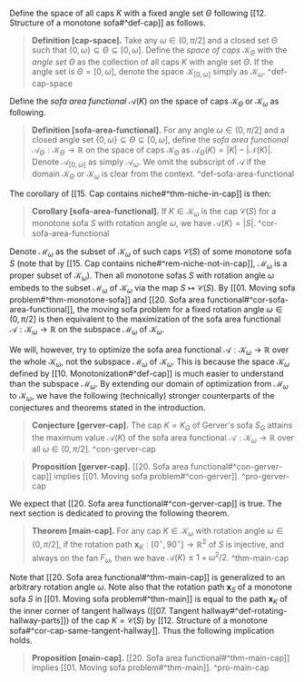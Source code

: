 Define the space of all caps $K$ with a fixed angle set $\Theta$ following [[12. Structure of a monotone sofa#^def-cap]] as follows.

> __Definition [cap-space].__ Take any $\omega \in (0, \pi/2]$ and a closed set $\Theta$ such that $\left\{ 0, \omega \right\} \subseteq \Theta \subseteq [0, \omega]$. Define the _space of caps_ $\mathcal{K}_\Theta$ with the _angle set_ $\Theta$ as the collection of all caps $K$ with angle set $\Theta$. If the angle set is $\Theta = [0, \omega]$, denote the space $\mathcal{K}_{[0, \omega]}$ simply as $\mathcal{K}_\omega$. ^def-cap-space

Define the _sofa area functional_ $\mathcal{A}(K)$ on the space of caps $\mathcal{K}_\Theta$ or $\mathcal{K}_\omega$ as following.

> __Definition [sofa-area-functional].__ For any angle $\omega \in (0, \pi/2]$ and a closed angle set $\left\{ 0, \omega \right\} \subseteq \Theta \subseteq [0, \omega]$, define the _sofa area functional_ $\mathcal{A}_{\Theta} : \mathcal{K}_\Theta \to \mathbb{R}$ on the space of caps $\mathcal{K}_\Theta$ as $\mathcal{A}_{\Theta}(K) = |K| - |\mathcal{N}(K)|$. Denote $\mathcal{A}_{[0, \omega]}$ as simply $\mathcal{A}_\omega$. We omit the subscript of $\mathcal{A}$ if the domain $\mathcal{K}_\Theta$ or $\mathcal{K}_\omega$ is clear from the context. ^def-sofa-area-functional

The corollary of [[15. Cap contains niche#^thm-niche-in-cap]] is then:

> __Corollary [sofa-area-functional].__ If $K \in \mathcal{K}_\omega$ is the cap $\mathcal{C}(S)$ for a monotone sofa $S$ with rotation angle $\omega$, we have $\mathcal{A}(K) = |S|$. ^cor-sofa-area-functional

Denote $\mathcal{M}_\omega$ as the subset of $\mathcal{K}_\omega$ of such caps $\mathcal{C}(S)$ of some monotone sofa $S$ (note that by [[15. Cap contains niche#^rem-niche-not-in-cap]], $\mathcal{M}_\omega$ is a proper subset of $\mathcal{K}_\omega$). Then all monotone sofas $S$ with rotation angle $\omega$ embeds to the subset $\mathcal{M}_\omega$ of $\mathcal{K}_\omega$ via the map $S \mapsto \mathcal{C}(S)$. By [[01. Moving sofa problem#^thm-monotone-sofa]] and [[20. Sofa area functional#^cor-sofa-area-functional]], the moving sofa problem for a fixed rotation angle $\omega \in (0, \pi/2]$ is then equivalent to the maximization of the sofa area functional $\mathcal{A} : \mathcal{K}_\omega \to \mathbb{R}$ on the subspace $\mathcal{M}_\omega$ of $\mathcal{K}_\omega$.

We will, however, try to optimize the sofa area functional $\mathcal{A} : \mathcal{K}_\omega \to \mathbb{R}$ over the whole $\mathcal{K}_\omega$, not the subspace $\mathcal{M}_\omega$ of $\mathcal{K}_\omega$. This is because the space $\mathcal{K}_\omega$ defined by [[10. Monotonization#^def-cap]] is much easier to understand than the subspace $\mathcal{M}_\omega$. By extending our domain of optimization from $\mathcal{M}_\omega$ to $\mathcal{K}_\omega$, we have the following (technically) stronger counterparts of the conjectures and theorems stated in the introduction.

> __Conjecture [gerver-cap].__ The cap $K = K_G$ of Gerver's sofa $S_G$ attains the maximum value $\mathcal{A}(K)$ of the sofa area functional $\mathcal{A} : \mathcal{K}_\omega \to \mathbb{R}$ over all $\omega \in (0, \pi/2]$. ^con-gerver-cap

> __Proposition [gerver-cap].__ [[20. Sofa area functional#^con-gerver-cap]] implies [[01. Moving sofa problem#^con-gerver]]. ^pro-gerver-cap

We expect that [[20. Sofa area functional#^con-gerver-cap]] is true. The next section is dedicated to proving the following theorem.

> __Theorem [main-cap].__ For any cap $K \in \mathcal{K}_\omega$ with rotation angle $\omega \in (0, \pi/2]$, if the rotation path $\mathbf{x}_K : [0^\circ, 90^\circ] \to \mathbb{R}^2$ of $S$ is injective, and always on the fan $F_\omega$, then we have $\mathcal{A}(K) \leq 1 + \omega^2/2$. ^thm-main-cap

Note that [[20. Sofa area functional#^thm-main-cap]] is generalized to an arbitrary rotation angle $\omega$. Note also that the rotation path $\mathbf{x}_S$ of a monotone sofa $S$ in [[01. Moving sofa problem#^thm-main]] is equal to the path $\mathbf{x}_K$ of the inner corner of tangent hallways ([[07. Tangent hallway#^def-rotating-hallway-parts]]) of the cap $K = \mathcal{C}(S)$ by [[12. Structure of a monotone sofa#^cor-cap-same-tangent-hallway]]. Thus the following implication holds.

> __Proposition [main-cap].__ [[20. Sofa area functional#^thm-main-cap]] implies [[01. Moving sofa problem#^thm-main]]. ^pro-main-cap

